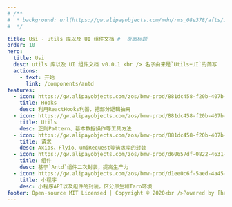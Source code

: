 ```yaml
---
# /**
#  * background: url(https://gw.alipayobjects.com/mdn/rms_08e378/afts/img/A*kJM2Q6uPXCAAAAAAAAAAAABkARQnAQ)
#  */

title: Usi - utils 库以及 UI 组件文档 #  页面标题
order: 10
hero:
  title: Usi
  desc: utils 库以及 UI 组件文档 v0.0.1 <br /> 名字由来是`Utils+UI`的简写
  actions:
    - text: 开始
      link: /components/antd
features:
  - icon: https://gw.alipayobjects.com/zos/bmw-prod/881dc458-f20b-407b-947a-95104b5ec82b/k79dm8ih_w144_h144.png
    title: Hooks
    desc: 利用ReactHooks利器，把部分逻辑抽离
  - icon: https://gw.alipayobjects.com/zos/bmw-prod/881dc458-f20b-407b-947a-95104b5ec82b/k79dm8ih_w144_h144.png
    title: Utils
    desc: 正则Pattern、基本数据操作等工具方法
  - icon: https://gw.alipayobjects.com/zos/bmw-prod/881dc458-f20b-407b-947a-95104b5ec82b/k79dm8ih_w144_h144.png
    title: 请求
    desc: Axios、Flyio、umiRequest等请求库的封装
  - icon: https://gw.alipayobjects.com/zos/bmw-prod/d60657df-0822-4631-9d7c-e7a869c2f21c/k79dmz3q_w126_h126.png
    title: 组件
    desc: 基于`Antd`组件二次封装，提高生产力
  - icon: https://gw.alipayobjects.com/zos/bmw-prod/d1ee0c6f-5aed-4a45-a507-339a4bfe076c/k7bjsocq_w144_h144.png
    title: 小程序
    desc: 小程序API以及组件的封装，区分原生和Taro环境
footer: Open-source MIT Licensed | Copyright © 2020<br />Powered by [haoyinag](https://github.com/haoyinag/Usi)
---
```

